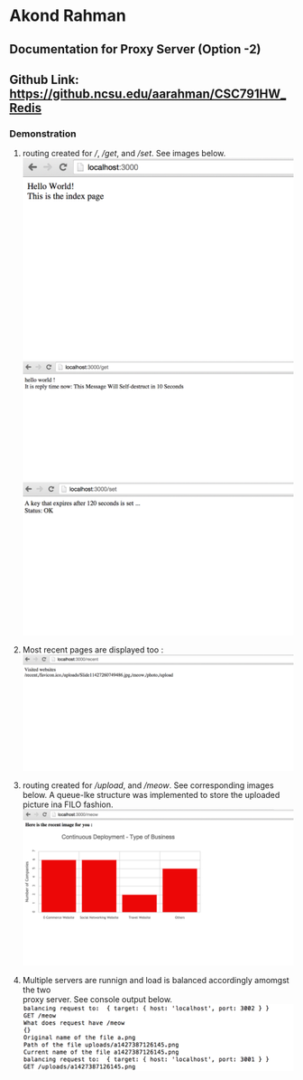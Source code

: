 # Akond Rahman 
## Documentation for Proxy Server (Option -2) 
## Github Link: <https://github.ncsu.edu/aarahman/CSC791HW_Redis>

### Demonstration 
 
  1. routing created for */*, */get*, and */set*. See images below. 
     ![root](root.png?raw=true=400x300) 
     ![get](get.png?raw=true=400x300) 
     ![set](set.png?raw=true=400x300)
      
  2. Most recent pages are displayed too : 
     ![recent](recent.png?raw=true=400x300)     
  
  3. routing created for */upload*, and */meow*. 
     See corresponding images below. A queue-lke structure was   	 implemented to store the uploaded picture ina  FILO fashion.  
     ![uploadMeow](uploadMeow.png?raw=true=400x300) 
  
  4. Multiple servers are runnign and load is balanced accordingly amomgst the two   
     proxy server. See console output below.  
     ![proxy](proxy.png?raw=true=400x300) 
